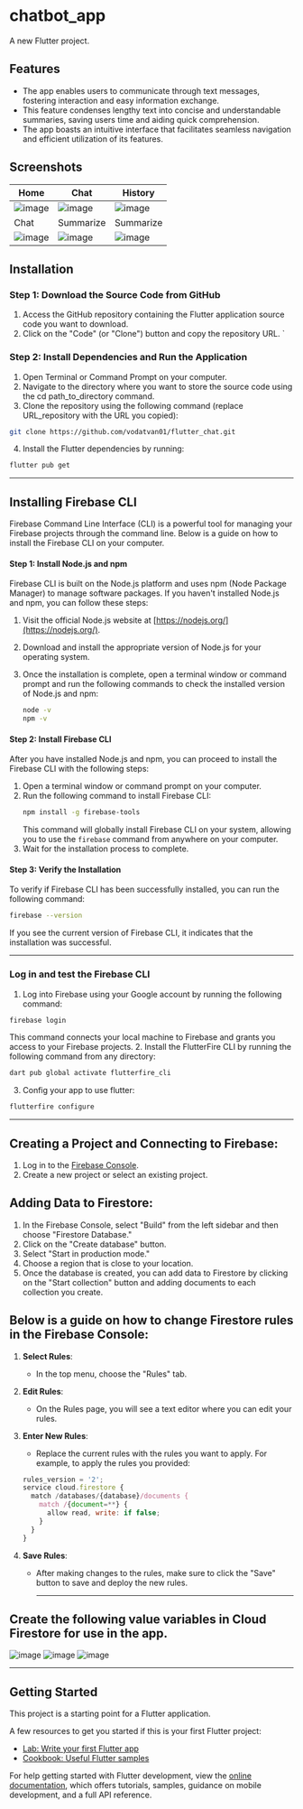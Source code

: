  # chatbot_app

A new Flutter project.

## Features
* The app enables users to communicate through text messages, fostering interaction and easy information exchange.
* This feature condenses lengthy text into concise and understandable summaries, saving users time and aiding quick comprehension.
* The app boasts an intuitive interface that facilitates seamless navigation and efficient utilization of its features.

## Screenshots


| Home                                         | Chat                                         | History                                      |
|----------------------------------------------|----------------------------------------------|----------------------------------------------|
| ![image](https://github.com/vodatvan01/flutter_chat/assets/87610505/5bd19ba9-ffe5-466f-b5ac-53833af1378b)|![image](https://github.com/vodatvan01/flutter_chat/assets/87610505/014ea1b0-e2d5-4f71-ad3b-db8eeb56a654)|![image](https://github.com/vodatvan01/flutter_chat/assets/87610505/fb8aa845-b135-440d-9770-4e410e03c77d)|
| Chat                                         | Summarize                                    | Summarize                                    |
| ![image](https://github.com/vodatvan01/flutter_chat/assets/87610505/df763968-7ad0-47fd-b1b5-ecb770d431d1)|![image](https://github.com/vodatvan01/flutter_chat/assets/87610505/3b18e73c-9fd3-481d-bf7b-f89a939f3e4d)|![image](https://github.com/vodatvan01/flutter_chat/assets/87610505/e4733ab2-f76e-4e4d-b2fc-bf7fb2e04d72)|



## Installation
### Step 1: Download the Source Code from GitHub
1. Access the GitHub repository containing the Flutter application source code you want to download.
2. Click on the "Code" (or "Clone") button and copy the repository URL.
    `
###  Step 2: Install Dependencies and Run the Application
1. Open Terminal or Command Prompt on your computer.
2. Navigate to the directory where you want to store the source code using the cd path_to_directory command.
3. Clone the repository using the following command (replace URL_repository with the URL you copied):
```bash
git clone https://github.com/vodatvan01/flutter_chat.git

````
4. Install the Flutter dependencies by running:
```bash
flutter pub get

````
***************************************
## Installing Firebase CLI
Firebase Command Line Interface (CLI) is a powerful tool for managing your Firebase projects through the command line. Below is a guide on how to install the Firebase CLI on your computer.

#### Step 1: Install Node.js and npm

Firebase CLI is built on the Node.js platform and uses npm (Node Package Manager) to manage software packages. If you haven't installed Node.js and npm, you can follow these steps:

1. Visit the official Node.js website at [https://nodejs.org/](https://nodejs.org/).
2. Download and install the appropriate version of Node.js for your operating system.
3. Once the installation is complete, open a terminal window or command prompt and run the following commands to check the installed version of Node.js and npm:

   ```bash
   node -v
   npm -v
   ```

#### Step 2: Install Firebase CLI
After you have installed Node.js and npm, you can proceed to install the Firebase CLI with the following steps:
1. Open a terminal window or command prompt on your computer.
2. Run the following command to install Firebase CLI:
   ```bash
   npm install -g firebase-tools
   ```
   This command will globally install Firebase CLI on your system, allowing you to use the `firebase` command from anywhere on your computer.
3. Wait for the installation process to complete.
#### Step 3: Verify the Installation
To verify if Firebase CLI has been successfully installed, you can run the following command:
```bash
firebase --version
```
If you see the current version of Firebase CLI, it indicates that the installation was successful.

   ***************************************
### Log in and test the Firebase CLI
1. Log into Firebase using your Google account by running the following command:
```bash
firebase login
```
This command connects your local machine to Firebase and grants you access to your Firebase projects.
2. Install the FlutterFire CLI by running the following command from any directory:
```bash
dart pub global activate flutterfire_cli
```
3. Config your app to use flutter:
```bash
flutterfire configure
```
   ***************************************


## Creating a Project and Connecting to Firebase:
   1. Log in to the [Firebase Console](https://console.firebase.google.com/).
   2. Create a new project or select an existing project.
## Adding Data to Firestore:
   1. In the Firebase Console, select "Build" from the left sidebar and then choose "Firestore Database."
   2. Click on the "Create database" button.
   3. Select "Start in production mode."
   4. Choose a region that is close to your location.
   5. Once the database is created, you can add data to Firestore by clicking on the "Start collection" button and adding documents to each collection you create.

## Below is a guide on how to change Firestore rules in the Firebase Console:

1. **Select Rules**:
   - In the top menu, choose the "Rules" tab.

2. **Edit Rules**:
   - On the Rules page, you will see a text editor where you can edit your rules.

3. **Enter New Rules**:
   - Replace the current rules with the rules you want to apply. For example, to apply the rules you provided:

   ```javascript
   rules_version = '2';
   service cloud.firestore {
     match /databases/{database}/documents {
       match /{document=**} {
         allow read, write: if false;
       }
     }
   }
   ```

4. **Save Rules**:
   - After making changes to the rules, make sure to click the "Save" button to save and deploy the new rules.
      ***************************************
## Create the following value variables in Cloud Firestore for use in the app.

![image](https://github.com/vodatvan01/flutter_chat/assets/87610505/a371417b-c6b0-4568-a035-25cd91afff02)
![image](https://github.com/vodatvan01/flutter_chat/assets/87610505/c0e35513-cd7e-4989-bd4b-4bf0f014ad87)
![image](https://github.com/vodatvan01/flutter_chat/assets/87610505/2f32c156-364f-44c9-b8c8-487f558f748a)

***************************************
## Getting Started

This project is a starting point for a Flutter application.

A few resources to get you started if this is your first Flutter project:

- [Lab: Write your first Flutter app](https://docs.flutter.dev/get-started/codelab)
- [Cookbook: Useful Flutter samples](https://docs.flutter.dev/cookbook)

For help getting started with Flutter development, view the
[online documentation](https://docs.flutter.dev/), which offers tutorials,
samples, guidance on mobile development, and a full API reference.
